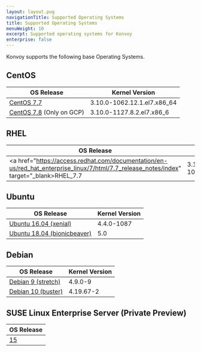 ```yaml
---
layout: layout.pug
navigationTitle: Supported Operating Systems
title: Supported Operating Systems
menuWeight: 10
excerpt: Supported operating systems for Konvoy
enterprise: false
---
```


Konvoy supports the following base Operating Systems.

## CentOS

| OS Release | Kernel Version |
|------------|----------------|
| <a href="https://wiki.centos.org/action/show/Manuals/ReleaseNotes/CentOS7.2003" target="_blank">CentOS 7.7</a> | 3.10.0-1062.12.1.el7.x86_64 |
| <a href="https://console.cloud.google.com/marketplace/details/centos-cloud/centos-7" target="_blank">CentOS 7.8</a> (Only on GCP) | 3.10.0-1127.8.2.el7.x86_6 |

## RHEL

| OS Release | Kernel Version |
|------------|----------------|
| <a href="https://access.redhat.com/documentation/en-us/red_hat_enterprise_linux/7/html/7.7_release_notes/index" target="_blank>RHEL_7.7</a> | 3.10.0-1062.12.1.el7.x86_64 |

## Ubuntu

| OS Release | Kernel Version |
|------------|----------------|
| <a href="https://wiki.ubuntu.com/XenialXerus/ReleaseNotes" target="_blank">Ubuntu 16.04 (xenial)</a> | 4.4.0-1087 |
| <a href="https://wiki.ubuntu.com/BionicBeaver/ReleaseNotes" target="_blank">Ubuntu 18.04 (bionicbeaver)</a> | 5.0 |

## Debian

| OS Release | Kernel Version |
|------------|----------------|
| <a href="https://www.debian.org/releases/stretch/releasenotes" target="_blank">Debian 9 (stretch)</a> | 4.9.0-9 |
| <a href="https://www.debian.org/releases/buster/releasenotes" target="_blank">Debian 10 (buster)</a> | 4.19.67-2 |

## SUSE Linux Enterprise Server (Private Preview)

| OS Release |
|------------|
| <a href="https://documentation.suse.com/sles/15-SP1/#redirectmsg" target="_blank">15</a> |
